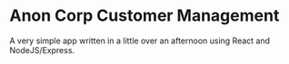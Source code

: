 # Anon Corp Customer Management
A very simple app written in a little over an afternoon using React and NodeJS/Express.